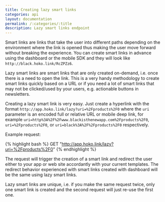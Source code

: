 ```yaml
---
title: Creating lazy smart links
categories: api
layout: documentation
permalink: /:categories/:title
description: Lazy smart links endpoint
---
```


Smart links are links that take the user into different paths depending on the
environment where the link is opened thus making the user move forward without breaking the
experience. You can create smart links in advance using the dashboard or the mobile SDK and they will
look like `http://black.hoko.link/RcZPZz6`.

Lazy smart links are smart links that are only created on-demand, i.e. once there is a need to open the link. This is a very handy methodology to create smart links quickly based on a URL or if you need a lot of smart links that may not be clicked/used by your users, e.g. actionable buttons in newsletters.

Creating a lazy smart link is very easy. Just create a hyperlink with the format
`http://app.hoko.link/lazy?uri=%2Fproducts%2F0` where the `uri` parameter is an encoded full or relative
URL or mobile deep link, for example
`uri=http%3A%2F%2Fwww.blackisthenewapp.com%2Fproducts%2F0`,
`uri=%2Fproducts%2F0`, or `uri=black%3A%2F%2Fproducts%2F0` respectively.

Example request:

{% highlight bash %}
GET "http://app.hoko.link/lazy?uri=%2Fproducts%2F0"
{% endhighlight %}

The request will trigger the creation of a smart link and redirect the user either to your app or web site accordantly with your current templates. The redirect behavior experienced with smart links created with dashboard will be the same using lazy smart links.

Lazy smart links are unique, i.e. if you make the same request twice, only one smart link
is created and the second request will just re-use the first one.


